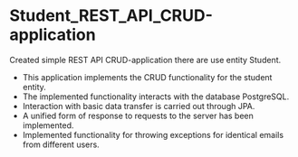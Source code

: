 # Student_REST_API_CRUD-application
Created simple REST API CRUD-application there are use entity Student.
+ This application implements the CRUD functionality for the student entity.
+ The implemented functionality interacts with the database PostgreSQL.
+ Interaction with basic data transfer is carried out through JPA.
+ A unified form of response to requests to the server has been implemented.
+ Implemented functionality for throwing exceptions for identical emails from different users.